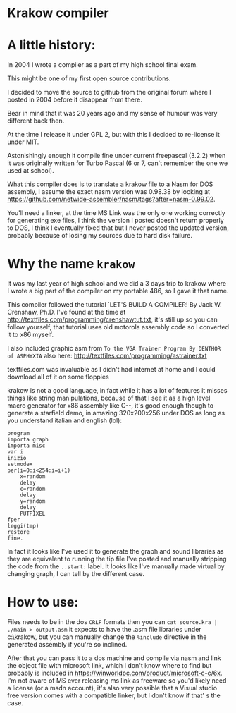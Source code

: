 Krakow compiler
===

A little history:
===

In 2004 I wrote a compiler as a part of my high school final exam.

This might be one of my first open source contributions.

I decided to move the source to github from the original forum where I posted in 2004 before it disappear from there.

Bear in mind that it was 20 years ago and my sense of humour was very different back then.

At the time I release it under GPL 2, but with this I decided to re-license it under MIT.

Astonishingly enough it compile fine under current freepascal (3.2.2) when it was originally written for Turbo Pascal (6 or 7, can't remember the one we used at school).

What this compiler does is to translate a krakow file to a Nasm for DOS assembly, I assume the exact nasm version was 0.98.38 by looking at https://github.com/netwide-assembler/nasm/tags?after=nasm-0.99.02.

You'll need a linker, at the time MS Link was the only one working correctly for generating exe files, I think the version I posted doesn't return properly to DOS, I think I eventually fixed that but I never posted the updated version, probably because of losing my sources due to hard disk failure.


Why the name `krakow`
===
It was my last year of high school and we did a 3 days trip to krakow where I wrote a big part of the compiler on my portable 486, so I gave it that name.

This compiler followed the tutorial `LET'S BUILD A COMPILER! By Jack W. Crenshaw, Ph.D. I've found at the time at http://textfiles.com/programming/crenshawtut.txt, it's still up so you can follow yourself, that tutorial uses old motorola assembly code so I converted it to x86 myself.

I also included graphic asm from `To the VGA Trainer Program By DENTHOR of ASPHYXIA` also here: http://textfiles.com/programming/astrainer.txt

textfiles.com was invaluable as I didn't had internet at home and I could download all of it on some floppies

krakow is not a good language, in fact while it has a lot of features it misses things like string manipulations, because of that I see it as a high level macro generator for x86 assembly like C--, it's good enough though to generate a starfield demo, in amazing 320x200x256 under DOS as long as you understand italian and english (lol):
```
program
importa graph
importa misc
var i
inizio
setmodex
per(i=0:i<254:i=i+1)
    x=random
    delay
    c=random
    delay
    y=random
    delay
    PUTPIXEL
fper
leggi(tmp)
restore
fine.
```
In fact it looks like I've used it to generate the graph and sound libraries as they are equivalent to running the tip file I've posted and manually stripping the code from the `..start:` label.
It looks like I've manually made virtual by changing graph, I can tell by the different case.

How to use:
===
Files needs to be in the dos `CRLF` formats then you can 
`cat source.kra | ./main > output.asm`
it expects to have the .asm file libraries under c:\krakow, but you can manually change the `%include` directive in the generated assembly if you're so inclined.


After that you can pass it to a dos machine and compile via nasm and link the object file with microsoft link, which I don't know where to find but probably is included in https://winworldpc.com/product/microsoft-c-c/6x. I'm not aware of MS ever releasing ms link as freeware so you'd likely need a license (or a msdn account), it's also very possible that a Visual studio free version comes with a compatible linker, but I don't know if that' s the case.
